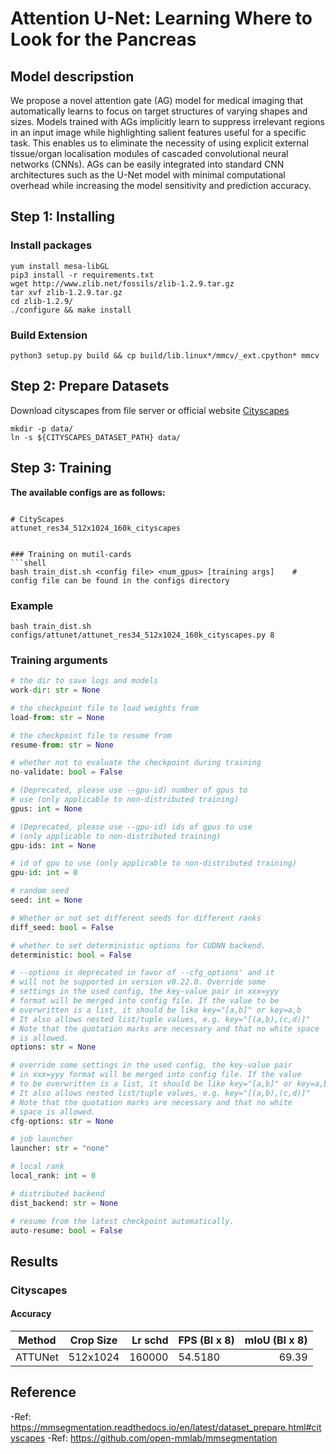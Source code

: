 # Attention U-Net: Learning Where to Look for the Pancreas

## Model descripstion

We propose a novel attention gate (AG) model for medical imaging that automatically learns to focus on target structures of varying shapes and sizes. Models trained with AGs implicitly learn to suppress irrelevant regions in an input image while highlighting salient features useful for a specific task. This enables us to eliminate the necessity of using explicit external tissue/organ localisation modules of cascaded convolutional neural networks (CNNs). AGs can be easily integrated into standard CNN architectures such as the U-Net model with minimal computational overhead while increasing the model sensitivity and prediction accuracy. 

## Step 1: Installing

### Install packages

```shell
yum install mesa-libGL
pip3 install -r requirements.txt
wget http://www.zlib.net/fossils/zlib-1.2.9.tar.gz
tar xvf zlib-1.2.9.tar.gz
cd zlib-1.2.9/
./configure && make install
```

### Build Extension

```shell
python3 setup.py build && cp build/lib.linux*/mmcv/_ext.cpython* mmcv
```

## Step 2: Prepare Datasets

Download cityscapes from file server or official website [Cityscapes](https://www.cityscapes-dataset.com)

```shell
mkdir -p data/
ln -s ${CITYSCAPES_DATASET_PATH} data/
```

## Step 3: Training

**The available configs are as follows:**

```shell

# CityScapes
attunet_res34_512x1024_160k_cityscapes


### Training on mutil-cards
```shell
bash train_dist.sh <config file> <num_gpus> [training args]    # config file can be found in the configs directory 
```

### Example

```shell
bash train_dist.sh configs/attunet/attunet_res34_512x1024_160k_cityscapes.py 8
```

### Training arguments

```python
# the dir to save logs and models
work-dir: str = None

# the checkpoint file to load weights from
load-from: str = None

# the checkpoint file to resume from
resume-from: str = None

# whether not to evaluate the checkpoint during training
no-validate: bool = False

# (Deprecated, please use --gpu-id) number of gpus to 
# use (only applicable to non-distributed training)
gpus: int = None

# (Deprecated, please use --gpu-id) ids of gpus to use 
# (only applicable to non-distributed training)
gpu-ids: int = None

# id of gpu to use (only applicable to non-distributed training)
gpu-id: int = 0

# random seed
seed: int = None

# Whether or not set different seeds for different ranks
diff_seed: bool = False

# whether to set deterministic options for CUDNN backend.
deterministic: bool = False

# --options is deprecated in favor of --cfg_options' and it 
# will not be supported in version v0.22.0. Override some 
# settings in the used config, the key-value pair in xxx=yyy 
# format will be merged into config file. If the value to be 
# overwritten is a list, it should be like key="[a,b]" or key=a,b 
# It also allows nested list/tuple values, e.g. key="[(a,b),(c,d)]" 
# Note that the quotation marks are necessary and that no white space 
# is allowed.
options: str = None

# override some settings in the used config, the key-value pair 
# in xxx=yyy format will be merged into config file. If the value 
# to be overwritten is a list, it should be like key="[a,b]" or key=a,b 
# It also allows nested list/tuple values, e.g. key="[(a,b),(c,d)]" 
# Note that the quotation marks are necessary and that no white 
# space is allowed.
cfg-options: str = None

# job launcher
launcher: str = "none"

# local rank
local_rank: int = 0

# distributed backend
dist_backend: str = None

# resume from the latest checkpoint automatically.
auto-resume: bool = False
```

## Results

### Cityscapes

#### Accuracy

| Method | Crop Size | Lr schd | FPS (BI x 8)  | mIoU (BI x 8) |
| ------ | --------- | ------: | --------  |--------------:|
|  ATTUNet  | 512x1024  |   160000 | 54.5180      | 69.39 |

## Reference
-Ref: https://mmsegmentation.readthedocs.io/en/latest/dataset_prepare.html#cityscapes
-Ref: https://github.com/open-mmlab/mmsegmentation
